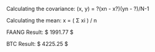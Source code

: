 
Calculating the covariance: 
(x, y) = ?(xn - x?)(yn - ?)/N-1

Calculating the mean:
x = ( Σ xi ) / n 

FAANG Result: 
$ 1991.77 $

BTC Result:
$ 4225.25 $